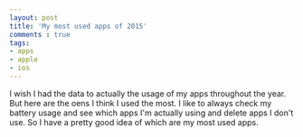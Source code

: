 ```yaml
---
layout: post
title: 'My most used apps of 2015'
comments : true
tags:
- apps
- apple
- ios
---
```


I wish I had the data to actually the usage of my apps throughout the year. But here are the oens I think I used the most. I like to always check my battery usage and see which apps I'm actually using and delete apps I don't use. So I have a pretty good idea of which are my most used apps.
